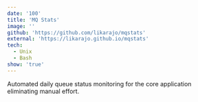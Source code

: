 ```yaml
---
date: '100'
title: 'MQ Stats'
image: ''
github: 'https://github.com/likarajo/mqstats'
external: 'https://likarajo.github.io/mqstats'
tech:
  - Unix
  - Bash
show: 'true'
---
```


Automated daily queue status monitoring for the core application eliminating manual effort. 
